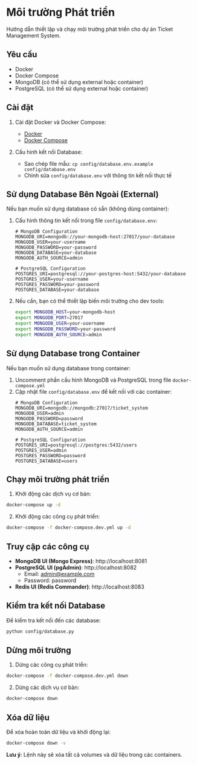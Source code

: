 # Môi trường Phát triển

Hướng dẫn thiết lập và chạy môi trường phát triển cho dự án Ticket Management System.

## Yêu cầu

- Docker
- Docker Compose
- MongoDB (có thể sử dụng external hoặc container)
- PostgreSQL (có thể sử dụng external hoặc container)

## Cài đặt

1. Cài đặt Docker và Docker Compose:
   - [Docker](https://docs.docker.com/get-docker/)
   - [Docker Compose](https://docs.docker.com/compose/install/)

2. Cấu hình kết nối Database:
   - Sao chép file mẫu: `cp config/database.env.example config/database.env`
   - Chỉnh sửa `config/database.env` với thông tin kết nối thực tế

## Sử dụng Database Bên Ngoài (External)

Nếu bạn muốn sử dụng database có sẵn (không dùng container):

1. Cấu hình thông tin kết nối trong file `config/database.env`:
   ```
   # MongoDB Configuration
   MONGODB_URI=mongodb://your-mongodb-host:27017/your-database
   MONGODB_USER=your-username
   MONGODB_PASSWORD=your-password
   MONGODB_DATABASE=your-database
   MONGODB_AUTH_SOURCE=admin

   # PostgreSQL Configuration
   POSTGRES_URI=postgresql://your-postgres-host:5432/your-database
   POSTGRES_USER=your-username
   POSTGRES_PASSWORD=your-password
   POSTGRES_DATABASE=your-database
   ```

2. Nếu cần, bạn có thể thiết lập biến môi trường cho dev tools:
   ```bash
   export MONGODB_HOST=your-mongodb-host
   export MONGODB_PORT=27017
   export MONGODB_USER=your-username
   export MONGODB_PASSWORD=your-password
   export MONGODB_AUTH_SOURCE=admin
   ```

## Sử dụng Database trong Container

Nếu bạn muốn sử dụng database trong container:

1. Uncomment phần cấu hình MongoDB và PostgreSQL trong file `docker-compose.yml`
2. Cập nhật file `config/database.env` để kết nối với các container:
   ```
   # MongoDB Configuration
   MONGODB_URI=mongodb://mongodb:27017/ticket_system
   MONGODB_USER=admin
   MONGODB_PASSWORD=password
   MONGODB_DATABASE=ticket_system
   MONGODB_AUTH_SOURCE=admin

   # PostgreSQL Configuration
   POSTGRES_URI=postgresql://postgres:5432/users
   POSTGRES_USER=admin
   POSTGRES_PASSWORD=password
   POSTGRES_DATABASE=users
   ```

## Chạy môi trường phát triển

1. Khởi động các dịch vụ cơ bản:

```bash
docker-compose up -d
```

2. Khởi động các công cụ phát triển:

```bash
docker-compose -f docker-compose.dev.yml up -d
```

## Truy cập các công cụ

- **MongoDB UI (Mongo Express)**: http://localhost:8081
- **PostgreSQL UI (pgAdmin)**: http://localhost:8082
  - Email: admin@example.com
  - Password: password
- **Redis UI (Redis Commander)**: http://localhost:8083

## Kiểm tra kết nối Database

Để kiểm tra kết nối đến các database:

```bash
python config/database.py
```

## Dừng môi trường

1. Dừng các công cụ phát triển:

```bash
docker-compose -f docker-compose.dev.yml down
```

2. Dừng các dịch vụ cơ bản:

```bash
docker-compose down
```

## Xóa dữ liệu

Để xóa hoàn toàn dữ liệu và khởi động lại:

```bash
docker-compose down -v
```

**Lưu ý**: Lệnh này sẽ xóa tất cả volumes và dữ liệu trong các containers.